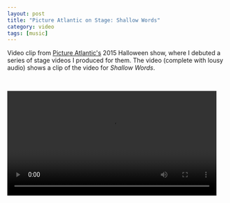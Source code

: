 ```yaml
---
layout: post
title: "Picture Atlantic on Stage: Shallow Words"
category: video
tags: [music]
---
```


Video clip from [Picture Atlantic's](http://www.pictureatlantic.com)
 2015 Halloween show, where I debuted a series of stage videos I produced for them. The video (complete with lousy audio) shows a clip of the video for *Shallow Words*.

<p>&nbsp;</p>

<video controls="controls" width="480" name="Picture Atlantic Shallow Words" src="/assets/pa-shallow-stage.mov"></video>
